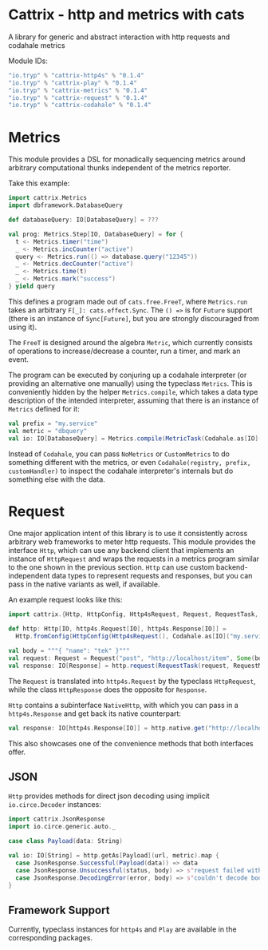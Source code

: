 # Cattrix - http and metrics with cats

A library for generic and abstract interaction with http requests and codahale metrics

Module IDs:

```sbt
"io.tryp" % "cattrix-http4s" % "0.1.4"
"io.tryp" % "cattrix-play" % "0.1.4"
"io.tryp" % "cattrix-metrics" % "0.1.4"
"io.tryp" % "cattrix-request" % "0.1.4"
"io.tryp" % "cattrix-codahale" % "0.1.4"
```

# Metrics

This module provides a DSL for monadically sequencing metrics around arbitrary computational thunks independent of the metrics reporter.

Take this example:

```scala
import cattrix.Metrics
import dbframework.DatabaseQuery

def databaseQuery: IO[DatabaseQuery] = ???

val prog: Metrics.Step[IO, DatabaseQuery] = for {
  t <- Metrics.timer("time")
  _ <- Metrics.incCounter("active")
  query <- Metrics.run(() => database.query("12345"))
  _ <- Metrics.decCounter("active")
  _ <- Metrics.time(t)
  _ <- Metrics.mark("success")
} yield query
```

This defines a program made out of `cats.free.FreeT`, where `Metrics.run` takes an arbitrary `F[_]: cats.effect.Sync`.
The `() =>` is for `Future` support (there is an instance of `Sync[Future]`, but you are strongly discouraged from using it).

The `FreeT` is designed around the algebra `Metric`, which currently consists of operations to increase/decrease a
counter, run a timer, and mark an event.

The program can be executed by conjuring up a codahale interpreter (or providing an alternative one manually) using the
typeclass `Metrics`. This is conveniently hidden by the helper `Metrics.compile`, which takes a data type description of
the intended interpreter, assuming that there is an instance of `Metrics` defined for it:

```scala
val prefix = "my.service"
val metric = "dbquery"
val io: IO[DatabaseQuery] = Metrics.compile(MetricTask(Codahale.as[IO](prefix), metric))(prog)
```

Instead of `Codahale`, you can pass `NoMetrics` or `CustomMetrics` to do something different with the metrics, or even
`Codahale(registry, prefix, customHandler)` to inspect the codahale interpreter's internals but do something else with
the data.

# Request

One major application intent of this library is to use it consistently across arbitrary web frameworks to meter http
requests.
This module provides the interface `Http`, which can use any backend client that implements an instance of
`HttpRequest` and wraps the requests in a metrics program similar to the one shown in the previous section.
`Http` can use custom backend-independent data types to represent requests and responses, but you can pass in the native
variants as well, if available.

An example request looks like this:

```scala
import cattrix.{Http, HttpConfig, Http4sRequest, Request, RequestTask, Response, Codahale, RequestMetric}

def http: Http[IO, http4s.Request[IO], http4s.Response[IO]] =
  Http.fromConfig(HttpConfig(Http4sRequest(), Codahale.as[IO]("my.service")))

val body = """{ "name": "tek" }"""
val request: Request = Request("post", "http://localhost/item", Some(body), None, Nil)
val response: IO[Response] = http.request(RequestTask(request, RequestMetric.named("postItem")))
```

The `Request` is translated into `http4s.Request` by the typeclass `HttpRequest`, while the class `HttpResponse` does
the opposite for `Response`.

`Http` contains a subinterface `NativeHttp`, with which you can pass in a `http4s.Response` and get back its native
counterpart:

```scala
val response: IO[http4s.Response[IO]] = http.native.get("http://localhost/item/1", "getItem")
```

This also showcases one of the convenience methods that both interfaces offer.

## JSON

`Http` provides methods for direct json decoding using implicit `io.circe.Decoder` instances:

```scala
import cattrix.JsonResponse
import io.circe.generic.auto._

case class Payload(data: String)

val io: IO[String] = http.getAs[Payload](url, metric).map {
  case JsonResponse.Successful(Payload(data)) => data
  case JsonResponse.Unsuccessful(status, body) => s"request failed with status $status: $body"
  case JsonResponse.DecodingError(error, body) => s"couldn't decode body: $error ($body)"
}
```

## Framework Support

Currently, typeclass instances for `http4s` and `Play` are available in the corresponding packages.
